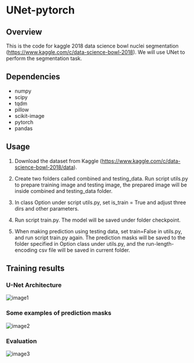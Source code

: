 # UNet-pytorch

## Overview
This is the code for kaggle 2018 data science bowl nuclei segmentation (https://www.kaggle.com/c/data-science-bowl-2018). We will use UNet to perform the segmentation task.

## Dependencies

* numpy
* scipy
* tqdm
* pillow
* scikit-image
* pytorch
* pandas


## Usage

1. Download the dataset from Kaggle (https://www.kaggle.com/c/data-science-bowl-2018/data).

2. Create two folders called combined and testing_data. Run script utils.py to prepare training image and testing image, the prepared image will be inside combined and testing_data folder.

3. In class Option under script utils.py, set is_train = True and adjust three dirs and other parameters.

4. Run script train.py. The model will be saved under folder checkpoint.

5. When making prediction using testing data, set train=False in utils.py, and run script train.py again. The prediction masks will be saved to the folder specified in Option class under utils.py, and the run-length-encoding csv file will be saved in current folder.

## Training results
### U-Net Architecture
![image1](https://github.com/limingwu8/UNet-pytorch/blob/master/images/model.png)

### Some examples of prediction masks
![image2](https://github.com/limingwu8/UNet-pytorch/blob/master/images/prediction_results01.png)

### Evaluation
![image3](https://github.com/limingwu8/UNet-pytorch/blob/master/images/loss.png)